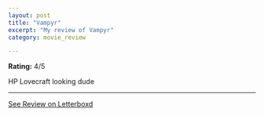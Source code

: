 ```yaml
---
layout: post
title: "Vampyr"
excerpt: "My review of Vampyr"
category: movie_review

---
```


**Rating:** 4/5

HP Lovecraft looking dude

<hr>

[See Review on Letterboxd](https://boxd.it/3kEH29)
